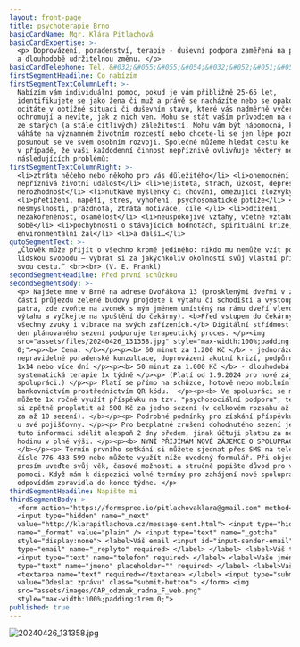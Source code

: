```yaml
---
layout: front-page
title: psychoterapie Brno
basicCardName: Mgr. Klára Pitlachová
basicCardExpertise: >-
  <p> Doprovázení, poradenství, terapie - duševní podpora zaměřená na postupnou
  a dlouhodobě udržitelnou změnu. </p>
basicCardTelephone: Tel. &#032;&#055;&#055;&#054;&#032;&#052;&#051;&#051;&#032;&#053;&#057;&#057;
firstSegmentHeadilne: Co nabízím
firstSegmentTextColumnLeft: >-
  Nabízím vám individuální pomoc, pokud je vám přibližně 25-65 let,
  identifikujete se jako žena či muž a právě se nacházíte nebo se opakovaně
  ocitáte v obtížné situaci či duševním stavu, které vás nadměrně vyčerpávají či
  ochromují a nevíte, jak z nich ven. Mohu se stát vaším průvodcem na cestě ven
  ze starých (a stále citlivých) záležitostí. Mohu vám být nápomocná, když
  váháte na významném životním rozcestí nebo chcete-li se jen lépe poznat a
  posunout se ve svém osobním rozvoji. Společně můžeme hledat cestu ke zlepšení
  v případě, že vaši každodenní činnost nepříznivě ovlivňuje některý nebo více z
  následujících problémů:
firstSegmentTextColumnRight: >-
  <li>ztráta něčeho nebo někoho pro vás důležitého</li> <li>onemocnění či jiná
  nepříznivá životní událost</li> <li>nejistota, strach, úzkost, deprese,
  nerozhodnost</li> <li>nutkavé myšlenky či chování, omezující zlozvyky</li>
  <li>přetížení, napětí, stres, vyhoření, psychosomatické potíže</li> <li>pocit
  nesmyslnosti, prázdnota, ztráta motivace, cíle </li> <li>odcizení,
  nezakořeněnost, osamělost</li> <li>neuspokojivé vztahy, včetně vztahu k
  sobě</li> <li>pochybnosti o stávajících hodnotách, spirituální krize,
  environmentální žal</li> <li>a další…</li>
qutoSegmentText: >-
  „Člověk může přijít o všechno kromě jediného: nikdo mu nemůže vzít poslední
  lidskou svobodu – vybrat si za jakýchkoliv okolností svůj vlastní přístup,
  svou cestu.“ <br><br> (V. E. Frankl)
secondSegmentHeadilne: Před první schůzkou
secondSegmentBody: >-
  <p> Najdete mne v Brně na adrese Dvořákova 13 (prosklenými dveřmi v zadní
  části průjezdu zelené budovy projdete k výtahu či schodišti a vystoupáte do 2.
  patra, zde zvoňte na zvonek s mým jménem umístěný na rámu dveří vlevo od
  výtahu a vyčkejte na vpuštění do čekárny). <b>Před vstupem do čekárny vypněte
  všechny zvuky i vibrace na svých zařízeních.</b> Digitální střídmost po celý
  den plánovaného sezení podporuje terapeutický proces. </p><img
  src="assets/files/20240426_131358.jpg" style="max-width:100%;padding:1rem
  0;"><p><b> Cena: </b></p><p><b> 60 minut za 1.200 Kč </b> - jednorázové či
  nepravidelné poradenské konzultace, doprovázení akutní krizí, podpůrná terapie
  1x14 nebo více dní </p><p><b> 50 minut za 1.000 Kč </b> - dlouhodobá
  systematická terapie 1x týdně </p><p> (Platí od 1.9.2024 pro nové zájemce o
  spolupráci.) </p><p> Platí se přímo na schůzce, hotově nebo mobilním
  bankovnictvím prostřednictvím QR kódu.  </p><p><b> Ve spolupráci se mnou
  můžete 1x ročně využít příspěvku na tzv. "psychosociální podporu", tedy nechat
  si zpětně proplatit až 500 Kč za jedno sezení (v celkovém rozsahu až 5.000 Kč
  za až 10 sezení). </b></p><p> Podrobné podmínky pro získání příspěvku zjistíte
  u své pojišťovny. </p><p> Pro bezplatné zrušení dohodnutého sezení je nutné
  tuto informaci sdělit alespoň 2 dny předem, jinak účtuji platbu za neproběhlou
  hodinu v plné výši. </p><p><b> NYNÍ PŘIJÍMÁM NOVÉ ZÁJEMCE O SPOLUPRÁCI.
  </b></p><p> Termín prvního setkání si můžete sjednat přes SMS na telefonním
  čísle 776 433 599 nebo můžete využít níže uvedený formulář. Při objednávání
  prosím uveďte svůj věk, časové možnosti a stručně popište důvod pro vyhledání
  pomoci. Když mám k dispozici volné termíny pro zahájení nové spolupráce,
  odpovídám zpravidla do konce týdne. </p>
thirdSegmentHeadilne: Napište mi
thirdSegmentBody: >-
  <form action="https://formspree.io/pitlachovaklara@gmail.com" method="POST">
  <input type="hidden" name="_next"
  value="http://klarapitlachova.cz/message-sent.html"> <input type="hidden"
  name="_format" value="plain" /> <input type="text" name="_gotcha"
  style="display:none"> <label>Váš email <input id="input-sender-email"
  type="email" name="_replyto" required> </label> </label> <label>Váš telefon
  <input type="text" name="telefon" required> </label> <label>Vaše jméno <input
  type="text" name="jmeno" placeholder="" required> </label> <label>Vaše zpráva
  <textarea name="text" required></textarea> </label> <input type="submit"
  value="Odeslat zprávu" class="submit-button"> </form> <img
  src="assets/images/CAP_odznak_radna_F_web.png"
  style="max-width:100%;padding:1rem 0;">
published: true
---
```

![20240426_131358.jpg]({{site.baseurl}}/assets/files/20240426_131358.jpg)
